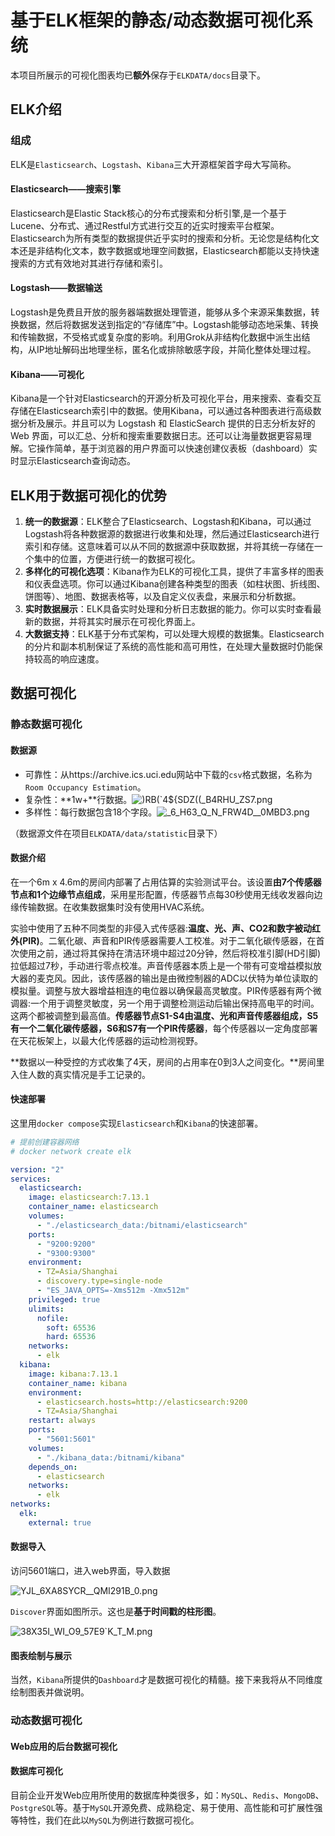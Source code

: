 # 基于ELK框架的静态/动态数据可视化系统

本项目所展示的可视化图表均已**额外**保存于`ELKDATA/docs`目录下。

## ELK介绍

### 组成

ELK是`Elasticsearch`、`Logstash`、`Kibana`三大开源框架首字母大写简称。

#### Elasticsearch——搜索引擎

Elasticsearch是Elastic Stack核心的分布式搜索和分析引擎,是一个基于Lucene、分布式、通过Restful方式进行交互的近实时搜索平台框架。Elasticsearch为所有类型的数据提供近乎实时的搜索和分析。无论您是结构化文本还是非结构化文本，数字数据或地理空间数据，Elasticsearch都能以支持快速搜索的方式有效地对其进行存储和索引。

#### Logstash——数据输送

Logstash是免费且开放的服务器端数据处理管道，能够从多个来源采集数据，转换数据，然后将数据发送到指定的“存储库”中。Logstash能够动态地采集、转换和传输数据，不受格式或复杂度的影响。利用Grok从非结构化数据中派生出结构，从IP地址解码出地理坐标，匿名化或排除敏感字段，并简化整体处理过程。

#### Kibana——可视化

Kibana是一个针对Elasticsearch的开源分析及可视化平台，用来搜索、查看交互存储在Elasticsearch索引中的数据。使用Kibana，可以通过各种图表进行高级数据分析及展示。并且可以为 Logstash 和 ElasticSearch 提供的日志分析友好的 Web 界面，可以汇总、分析和搜索重要数据日志。还可以让海量数据更容易理解。它操作简单，基于浏览器的用户界面可以快速创建仪表板（dashboard）实时显示Elasticsearch查询动态。

## ELK用于数据可视化的优势

1. **统一的数据源**：ELK整合了Elasticsearch、Logstash和Kibana，可以通过Logstash将各种数据源的数据进行收集和处理，然后通过Elasticsearch进行索引和存储。这意味着可以从不同的数据源中获取数据，并将其统一存储在一个集中的位置，方便进行统一的数据可视化。
2. **多样化的可视化选项**：Kibana作为ELK的可视化工具，提供了丰富多样的图表和仪表盘选项。你可以通过Kibana创建各种类型的图表（如柱状图、折线图、饼图等）、地图、数据表格等，以及自定义仪表盘，来展示和分析数据。
3. **实时数据展示**：ELK具备实时处理和分析日志数据的能力。你可以实时查看最新的数据，并将其实时展示在可视化界面上。
4. **大数据支持**：ELK基于分布式架构，可以处理大规模的数据集。Elasticsearch的分片和副本机制保证了系统的高性能和高可用性，在处理大量数据时仍能保持较高的响应速度。

## 数据可视化

### 静态数据可视化

#### 数据源

- 可靠性：从https://archive.ics.uci.edu网站中下载的`csv`格式数据，名称为`Room Occupancy Estimation`。
- 复杂性：**1w+**行数据。![)RB(`4${SDZ((_B4RHU_ZS7.png](https://s2.loli.net/2023/09/08/3vKNBq7y5lPLcAo.png)
- 多样性：每行数据包含18个字段。![_6_H63_Q_N_FRW4D__0MBD3.png](https://s2.loli.net/2023/09/08/YKTJfIAeRH8zg92.png)

（数据源文件在项目`ELKDATA/data/statistic`目录下）

#### 数据介绍

在一个6m x 4.6m的房间内部署了占用估算的实验测试平台。该设置**由7个传感器节点和1个边缘节点组成**，采用星形配置，传感器节点每30秒使用无线收发器向边缘传输数据。在收集数据集时没有使用HVAC系统。

实验中使用了五种不同类型的非侵入式传感器:**温度、光、声、CO2和数字被动红外(PIR)**。二氧化碳、声音和PIR传感器需要人工校准。对于二氧化碳传感器，在首次使用之前，通过将其保持在清洁环境中超过20分钟，然后将校准引脚(HD引脚)拉低超过7秒，手动进行零点校准。声音传感器本质上是一个带有可变增益模拟放大器的麦克风。因此，该传感器的输出是由微控制器的ADC以伏特为单位读取的模拟量。调整与放大器增益相连的电位器以确保最高灵敏度。PIR传感器有两个微调器:一个用于调整灵敏度，另一个用于调整检测运动后输出保持高电平的时间。这两个都被调整到最高值。**传感器节点S1-S4由温度、光和声音传感器组成，S5有一个二氧化碳传感器，S6和S7有一个PIR传感器**，每个传感器以一定角度部署在天花板架上，以最大化传感器的运动检测视野。

**数据以一种受控的方式收集了4天，房间的占用率在0到3人之间变化。**房间里入住人数的真实情况是手工记录的。

#### 快速部署

这里用`docker compose`实现`Elasticsearch`和`Kibana`的快速部署。

```yml
# 提前创建容器网络
# docker network create elk

version: "2"
services:
  elasticsearch:
    image: elasticsearch:7.13.1
    container_name: elasticsearch
    volumes:
      - "./elasticsearch_data:/bitnami/elasticsearch"
    ports:
      - "9200:9200"
      - "9300:9300"
    environment:
      - TZ=Asia/Shanghai
      - discovery.type=single-node
      - "ES_JAVA_OPTS=-Xms512m -Xmx512m"
    privileged: true
    ulimits:
      nofile:
        soft: 65536
        hard: 65536
    networks:
      - elk
  kibana:
    image: kibana:7.13.1
    container_name: kibana
    environment:
      - elasticsearch.hosts=http://elasticsearch:9200
      - TZ=Asia/Shanghai
    restart: always
    ports:
      - "5601:5601"
    volumes:
      - "./kibana_data:/bitnami/kibana"
    depends_on:
      - elasticsearch
    networks:
      - elk
networks:
  elk:
    external: true
```

#### 数据导入

访问5601端口，进入web界面，导入数据

![YJL_6XA8SYCR__QMI291B_0.png](https://s2.loli.net/2023/09/08/Og5x9BrvNRJLoI8.png)

`Discover`界面如图所示。这也是**基于时间戳的柱形图**。

![38X35I_WI_O9_57E9`K_T_M.png](https://s2.loli.net/2023/09/08/FPn7NyoK1p5zGgW.png)

#### 图表绘制与展示

当然，`Kibana`所提供的`Dashboard`才是数据可视化的精髓。接下来我将从不同维度绘制图表并做说明。

### 动态数据可视化

#### Web应用的后台数据可视化



#### 数据库可视化

目前企业开发Web应用所使用的数据库种类很多，如：`MySQL`、`Redis`、`MongoDB`、`PostgreSQL`等。基于`MySQL`开源免费、成熟稳定、易于使用、高性能和可扩展性强等特性，我们在此以`MySQL`为例进行数据可视化。
